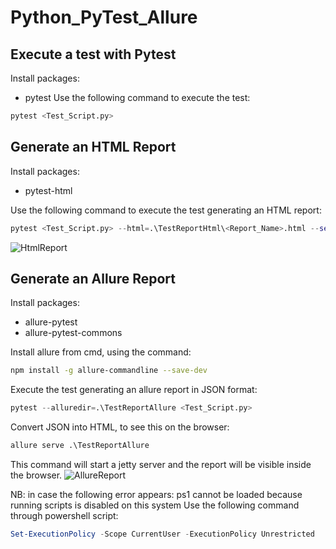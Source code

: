 # Python_PyTest_Allure

## Execute a test with Pytest
Install packages:
- pytest
Use the following command to execute the test:
```python
pytest <Test_Script.py>
```

## Generate an HTML Report
Install packages:
- pytest-html

Use the following command to execute the test generating an HTML report:
```python
pytest <Test_Script.py> --html=.\TestReportHtml\<Report_Name>.html --self-contained-html
```
![HtmlReport](https://user-images.githubusercontent.com/56591355/196549100-aae711c0-22b9-4360-9fee-f82d1b9d0f1b.png)

## Generate an Allure Report
Install packages:
- allure-pytest
- allure-pytest-commons

Install allure from cmd, using the command:
```bash
npm install -g allure-commandline --save-dev
```
Execute the test generating an allure report in JSON format:
```python
pytest --alluredir=.\TestReportAllure <Test_Script.py> 
```
Convert JSON into HTML, to see this on the browser:
```python
allure serve .\TestReportAllure
```
This command will start a jetty server and the report will be visible inside the browser.
![AllureReport](https://user-images.githubusercontent.com/56591355/196549033-907568cd-06bf-4959-bf41-c5fd9e6b38bf.png)


NB: in case the following error appears: ps1 cannot be loaded because running scripts is disabled on this system
Use the following command through powershell script:
```powershell
Set-ExecutionPolicy -Scope CurrentUser -ExecutionPolicy Unrestricted
```